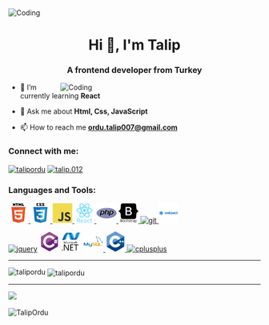
<img align="center" alt="Coding" width="1000" height="300" src="https://i.pinimg.com/originals/d6/34/b7/d634b74068bca1b5a2155a0d26dd8f25.gif">
<h1 align="center">Hi 👋, I'm Talip</h1>
<h3 align="center">A frontend developer from Turkey</h3>
<img align="right" alt="Coding" width="400" src="https://cdn.dribbble.com/users/1162077/screenshots/3848914/programmer.gif">

- 🌱 I’m currently learning **React**

- 💬 Ask me about **Html, Css, JavaScript**

- 📫 How to reach me **ordu.talip007@gmail.com**

<h3 align="left">Connect with me:</h3>
<p align="left">
<a href="https://linkedin.com/in/talipordu" target="blank"><img align="center" src="https://raw.githubusercontent.com/rahuldkjain/github-profile-readme-generator/master/src/images/icons/Social/linked-in-alt.svg" alt="talipordu" height="30" width="40" /></a>
<a href="https://instagram.com/talip.012" target="blank"><img align="center" src="https://raw.githubusercontent.com/rahuldkjain/github-profile-readme-generator/master/src/images/icons/Social/instagram.svg" alt="talip.012" height="30" width="40" /></a>
</p>

<h3 align="left">Languages and Tools:</h3>
<a href="https://www.w3.org/html/" target="_blank" rel="noreferrer"> <img src="https://raw.githubusercontent.com/devicons/devicon/master/icons/html5/html5-original-wordmark.svg" alt="html5" width="40" height="40"/> </a> <!--html-->
<a href="https://www.w3schools.com/css/" target="_blank" rel="noreferrer"> <img src="https://raw.githubusercontent.com/devicons/devicon/master/icons/css3/css3-original-wordmark.svg" alt="css3" width="40" height="40"/> </a> <!--css-->
<a href="https://developer.mozilla.org/en-US/docs/Web/JavaScript" target="_blank" rel="noreferrer"> <img src="https://raw.githubusercontent.com/devicons/devicon/master/icons/javascript/javascript-original.svg" alt="javascript" width="40" height="40"/> </a> <!--js--><a href="https://reactjs.org/" target="_blank" rel="noreferrer"> <img src="https://raw.githubusercontent.com/devicons/devicon/master/icons/react/react-original-wordmark.svg" alt="react" width="40" height="40"/> </a> <!--react-->
<a href="https://www.w3.org/php/" target="_blank" rel="noreferrer"> <img src="https://raw.githubusercontent.com/github/explore/ccc16358ac4530c6a69b1b80c7223cd2744dea83/topics/php/php.png" alt="html5" width="40" height="40"/>
</a> <!--php--> 
 <a href="https://getbootstrap.com" target="_blank" rel="noreferrer"> 
<img src="https://raw.githubusercontent.com/devicons/devicon/master/icons/bootstrap/bootstrap-plain-wordmark.svg" alt="bootstrap" width="40" height="40"/> </a> 
 <!--bootstrap-->
<a href="https://www.w3schools.com/cs/" target="_blank" rel="noreferrer">
<a href="https://git-scm.com/" target="_blank" rel="noreferrer"> <img src="https://www.vectorlogo.zone/logos/git-scm/git-scm-icon.svg" alt="git" width="40" height="40"/> </a> <!--git-->
<a href="https://webpack.js.org" target="_blank" rel=""><img src="https://raw.githubusercontent.com/devicons/devicon/d00d0969292a6569d45b06d3f350f463a0107b0d/icons/webpack/webpack-original-wordmark.svg" alt="webpack" width="40" height="40"/></a> <!--webpack-->
 
<a href="https://www.w3schools.com/jquery/default.asp" target="_blank" rel="noreferrer"><img src="https://avatars.githubusercontent.com/u/70142?s=280&v=4" alt="jquery" width="40" height="40"/></a> <!--jquery-->
<a href="https://www.w3schools.com/cs/" target="_blank" rel="noreferrer"><img src="https://raw.githubusercontent.com/devicons/devicon/master/icons/csharp/csharp-original.svg" alt="csharp" width="40" height="40"/></a> <a href="https://dotnet.microsoft.com/" target="_blank" rel="noreferrer"><img src="https://raw.githubusercontent.com/devicons/devicon/master/icons/dot-net/dot-net-original-wordmark.svg" alt="dotnet" width="40" height="40"/></a> <!--dotnet-->
<a href="https://www.mysql.com/" target="_blank" rel="noreferrer"> <img src="https://raw.githubusercontent.com/devicons/devicon/master/icons/mysql/mysql-original-wordmark.svg" alt="mysql" width="40" height="40"/> </a> <!--mysql-->
<a href="https://www.w3schools.com/cpp/" target="_blank" rel="noreferrer"> <img src="https://raw.githubusercontent.com/devicons/devicon/master/icons/cplusplus/cplusplus-original.svg" alt="cplusplus" width="40" height="40"/> </a> <!--cpp-->
<a href="https://tailwindcss.com/" target="_blank" rel="noreferrer"> <img src="https://upload.wikimedia.org/wikipedia/commons/thumb/d/d5/Tailwind_CSS_Logo.svg/1024px-Tailwind_CSS_Logo.svg.png" alt="cplusplus" width="40" height="40"/> </a> <!--tailwind-->
<hr>
<p><img align="left" src="https://github-readme-stats.vercel.app/api/top-langs?username=talipordu&show_icons=true&locale=en&layout=compact" alt="talipordu" /></p>

<p>&nbsp;<img align="center" src="https://github-readme-stats.vercel.app/api?username=talipordu&show_icons=true&locale=en" alt="talipordu" /></p>
<hr>

 ![](https://img.shields.io/badge/dynamic/json?logo=github&label=GitHub%20Stars&style=for-the-badge&query=%24.stars&url=https://api.github-star-counter.workers.dev/user/TalipOrdu)
<p align="left"> <img src="https://komarev.com/ghpvc/?username=TalipOrdu&label=Profile%20views&color=ce9927&style=flat" alt="TalipOrdu" /> </p>
